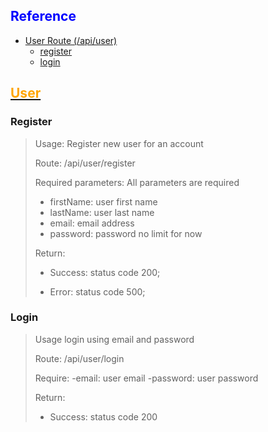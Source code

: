 

## <span style="color:blue">Reference</span>


- [User Route (/api/user)](#uuseru)
	- [register](#register)
	- [login](#login)
## <u><span style="color:orange">User</span></u>
### Register
> Usage: Register new user for an account
>
> Route: /api/user/register
>
> Required parameters: All parameters are required
>	- firstName: user first name
>	- lastName: user last name 
> - email: email address
> - password: password no limit for now
> 
> Return: 
> - Success: status code 200;
>
> - Error: status code 500;
>	
>	 
### Login 
> Usage login using email and password
>
> Route: /api/user/login
>
> Require: 
>	 -email: user email
>	 -password: user password
> 
> Return:
> - Success: status code 200
